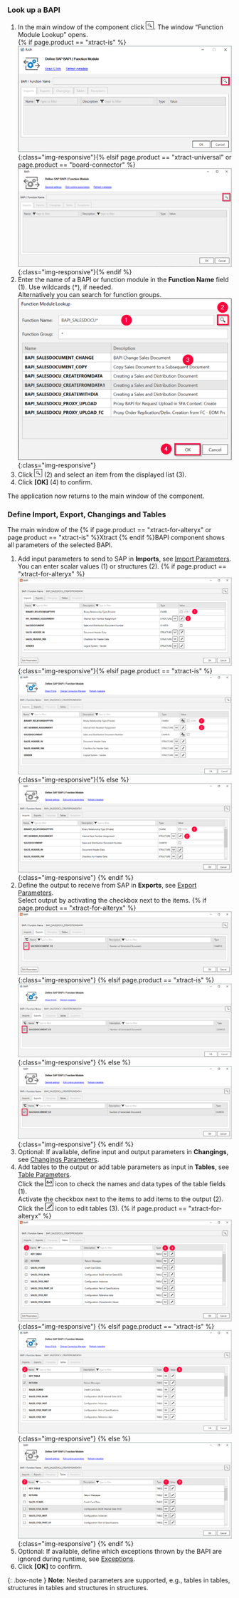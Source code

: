 
### Look up a BAPI

1. In the main window of the component click ![magnifying-glass](/img/content/icons/magnifying-glass.png). The window “Function Module Lookup” opens.<br> {% if page.product == "xtract-is" %}![BAPI-Editor](/img/content/BAPI-Editor.png){:class="img-responsive"}{% elsif page.product == "xtract-universal" or page.product == "board-connector" %}![BAPI-Editor](/img/content/extractors.bapi/XU-BAPI.png){:class="img-responsive"}{% endif %}
2. Enter the name of a BAPI or function module in the **Function Name** field (1). Use wildcards (*), if needed.<br>
Alternatively you can search for function groups.
![Look-Up-Function-Module](/img/content/Look-Up-Function-Module.png){:class="img-responsive"}
3. Click ![magnifying-glass](/img/content/icons/magnifying-glass.png) (2) and select an item from the displayed list (3).
4. Click **[OK]** (4) to confirm.

The application now returns to the main window of the component.

### Define Import, Export, Changings and Tables

The main window of the {% if page.product == "xtract-for-alteryx" or page.product == "xtract-is" %}Xtract {% endif %}BAPI component shows all parameters of the selected BAPI. 

1. Add input parameters to send to SAP in **Imports**, see [Import Parameters](./parameters#import-parameters). <br>
You can enter scalar values (1) or structures (2).
{% if page.product == "xtract-for-alteryx" %}![Define-Bapi-Data-Source](/img/content/xfa/XfA-BAPI-Parameters.png){:class="img-responsive"}{% elsif page.product == "xtract-is" %}![Define-Bapi-Data-Source](/img/content/xis/XtractBAPI_ImportParams.png){:class="img-responsive"}{% else %}![Define-Bapi-Data-Source](/img/content/XU-BAPI-Parameters.png){:class="img-responsive"} {% endif %}
2. Define the output to receive from SAP in **Exports**, see [Export Parameters](./parameters#export-parameters). <br>
Select output by activating the checkbox next to the items.
{% if page.product == "xtract-for-alteryx" %}![BAPI export parameters](/img/content/xfa/XfA-Bapi-Exports-Edit.png){:class="img-responsive"} {% elsif page.product == "xtract-is" %}![Define-Bapi-Data-Source](/img/content/xis/XtractBAPI_ExportParams.png){:class="img-responsive"} {% else %}![BAPI export parameters](/img/content/Bapi-Exports-Edit.png){:class="img-responsive"} {% endif %}
3. Optional: If available, define input and output parameters in **Changings**, see [Changings Parameters](./parameters#changings-parameters).
4. Add tables to the output or add table parameters as input in **Tables**, see [Table Parameters](./parameters#table-parameters). <br>
Click the ![glasses](/img/content/icons/glasses.png) icon to check the names and data types of the table fields (1).<br>
Activate the checkbox next to the items to add items to the output (2).<br>
Click the ![pen](/img/content/icons/pen.png) icon to edit tables (3).
{% if page.product == "xtract-for-alteryx" %}![BAPI table](/img/content/xfa/XfA-Bapi-Table-Type.png){:class="img-responsive"} {% elsif page.product == "xtract-is" %}![Define-Bapi-Data-Source](/img/content/xis/XtractBAPI_TableParams.png){:class="img-responsive"} {% else %}![BAPI table](/img/content/Bapi-Table-Type.png){:class="img-responsive"} {% endif %}
5. Optional: If available, define which exceptions thrown by the BAPI are ignored during runtime, see [Exceptions](parameters#exceptions).
6. Click **[OK]** to confirm.

{: .box-note }
**Note:** Nested parameters are supported, e.g., tables in tables, structures in tables and structures in structures.<br>
